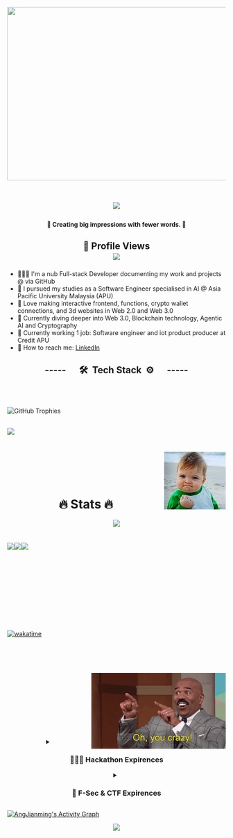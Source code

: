 <img align="center" src="https://cdna.artstation.com/p/assets/images/images/021/720/920/original/pixel-jeff-mario.gif" width="2500" height="400"></img>

<h1 align="center">
    <img src="https://readme-typing-svg.herokuapp.com/?font=Righteous&size=35&center=true&Center=true&width=500&height=70&duration=4000&lines=Yo+wussup+🤙;I'm+Ang+Jianming+(+＾◡＾)っ;I'm+a+Developer+🧑🏻‍💻;I'm+a+Software+Engineer+👷🏻‍♂️;I'm+a+Lifelong+Learner+🤓;"/>
<!--     <b>Yo, I'm Ang Jianming 🤙</b> -->
</h1>

<h4 align="center">
    <b>💪 Creating big impressions with fewer words. 💪</b>
</h4>

<!--
**AngJianming/AngJianming** is a ✨ _special_ ✨ repository because its `README.md` (this file) appears on your GitHub profile.

Here are some ideas to get you started:
-->

<h2 align="center">
    <b>👀 Profile Views</b><br/>
    <img src="https://profile-counter.glitch.me/AngJianming/count.svg"/>
</h2>

- 🧑🏻‍💻 I'm a nub Full-stack Developer documenting my work and projects @ via GitHub
- 🎒 I pursued my studies as a Software Engineer specialised in AI @ Asia Pacific University Malaysia (APU)
- 🌟 Love making interactive frontend, functions, crypto wallet connections, and 3d websites in Web 2.0 and Web 3.0
- 🤔 Currently diving deeper into Web 3.0, Blockchain technology, Agentic AI and Cryptography
- 💼 Currently working 1 job: Software engineer and iot product producer at Credit APU
- 💬 How to reach me: [LinkedIn](https://www.linkedin.com/in/angjianming)
<!-- 🕵️‍♂️ Always looking for remote part-time with KPI or freelancing job opportunities -->

<details>
<summary align="center" style="list-style: none; cursor: pointer;"><h2>-----      🛠️  Tech Stack  ⚙️      -----</h2></summary>

### Languages
`English` | `Chinese` | `Cantonese` | `Malay`<br>

![HTML5](https://img.shields.io/badge/html5-%23E34F26.svg?style=for-the-badge&logo=html5&logoColor=white) ![CSS3](https://img.shields.io/badge/css3-%231572B6.svg?style=for-the-badge&logo=css3&logoColor=white) ![Python](https://img.shields.io/badge/python-3670A0?style=for-the-badge&logo=python&logoColor=ffdd54) ![JavaScript](https://img.shields.io/badge/javascript-%23323330.svg?style=for-the-badge&logo=javascript&logoColor=%23F7DF1E) ![TypeScript](https://img.shields.io/badge/typescript-%23007ACC.svg?style=for-the-badge&logo=typescript&logoColor=white) ![PHP](https://img.shields.io/badge/PHP-777BB4?style=for-the-badge&logo=php&logoColor=white) ![MySQL](https://img.shields.io/badge/mysql-4479A1.svg?style=for-the-badge&logo=mysql&logoColor=white) ![Java](https://img.shields.io/badge/java-%23ED8B00.svg?style=for-the-badge&logo=openjdk&logoColor=white) ![Solidity](https://img.shields.io/badge/Solidity-e6e6e6?style=for-the-badge&logo=solidity&logoColor=black) ![Shell Script](https://img.shields.io/badge/shell_script-%23121011.svg?style=for-the-badge&logo=gnu-bash&logoColor=white) ![C Programming](https://img.shields.io/badge/C-00599C?style=for-the-badge&logo=c&logoColor=white) ![C++](https://img.shields.io/badge/c++-%2300599C.svg?style=for-the-badge&logo=c%2B%2B&logoColor=white) ![Cmake](https://img.shields.io/badge/CMake-064F8C?style=for-the-badge&logo=cmake&logoColor=white) ![Rust](https://img.shields.io/badge/Rust-000000?style=for-the-badge&logo=rust&logoColor=white) ![Haskell](	https://img.shields.io/badge/Haskell-5D4F85?style=for-the-badge&logo=haskell&logoColor=white) ![Kotlin](https://img.shields.io/badge/Kotlin-B125EA?style=for-the-badge&logo=kotlin&logoColor=white) ![](https://img.shields.io/badge/Dart-white?style=for-the-badge&logo=dart&logoColor=blue) ![Go](https://img.shields.io/badge/Go-00ADD8?style=for-the-badge&logo=go&logoColor=white)

---
### Frameworks & Libraries
![Node JS](https://img.shields.io/badge/Node%20js-339933?style=for-the-badge&logo=nodedotjs&logoColor=white) ![npm](https://img.shields.io/badge/npm-CB3837?style=for-the-badge&logo=npm&logoColor=white) ![Angular](https://img.shields.io/badge/angular-%23DD0031.svg?style=for-the-badge&logo=angular&logoColor=white) ![Bootstrap](https://img.shields.io/badge/Bootstrap-563D7C?style=for-the-badge&logo=bootstrap&logoColor=white) ![Spring](https://img.shields.io/badge/spring-%236DB33F.svg?style=for-the-badge&logo=spring&logoColor=white) ![Apache](https://img.shields.io/badge/Apache-D22128?style=for-the-badge&logo=Apache&logoColor=white) ![Chart JS](https://img.shields.io/badge/Chart%20js-FF6384?style=for-the-badge&logo=chartdotjs&logoColor=white) ![Express JS](https://img.shields.io/badge/Express%20js-000000?style=for-the-badge&logo=express&logoColor=white) ![Flask](https://img.shields.io/badge/Flask-000000?style=for-the-badge&logo=flask&logoColor=white) ![Laravel](https://img.shields.io/badge/Laravel-FF2D20?style=for-the-badge&logo=laravel&logoColor=white) ![Markdown](https://img.shields.io/badge/Markdown-000000?style=for-the-badge&logo=markdown&logoColor=white) ![React JS](https://img.shields.io/badge/React-20232A?style=for-the-badge&logo=react&logoColor=61DAFB) ![Nest JS](https://img.shields.io/badge/nestjs-E0234E?style=for-the-badge&logo=nestjs&logoColor=white) ![Next JS](https://img.shields.io/badge/next%20js-000000?style=for-the-badge&logo=nextdotjs&logoColor=white) ![Three JS](https://img.shields.io/badge/ThreeJs-black?style=for-the-badge&logo=three.js&logoColor=white) ![JSON](https://img.shields.io/badge/json-5E5C5C?style=for-the-badge&logo=json&logoColor=Orange) ![Hibernate](https://img.shields.io/badge/Hibernate-59666C?style=for-the-badge&logo=Hibernate&logoColor=white) ![Django](https://img.shields.io/badge/django-%23092E20.svg?style=for-the-badge&logo=django&logoColor=white) ![Apache Ant](https://img.shields.io/badge/Apache%20Ant-A81C7D?style=for-the-badge&logo=Apache%20Ant&logoColor=white) ![Numpy](https://img.shields.io/badge/Numpy-777BB4?style=for-the-badge&logo=numpy&logoColor=white) ![Pandas](https://img.shields.io/badge/Pandas-2C2D72?style=for-the-badge&logo=pandas&logoColor=white) <img src="hardhat.png" width="95px" alt="Hardhat"> <img src="foundry.png" width="95px" alt="Foundry"> <img src="anchorframework.png" width="80px" alt="Anchor">

---
### IDE, Cyber, & Productivity tools 
![Visual Studio Code](https://img.shields.io/badge/Visual%20Studio%20Code-0078d7.svg?style=for-the-badge&logo=visual-studio-code&logoColor=white) ![NetBeans](https://img.shields.io/badge/apache%20netbeans-1B6AC6?style=for-the-badge&logo=apache%20netbeans%20IDE&logoColor=white) ![Notion](https://img.shields.io/badge/Notion-%23000000.svg?style=for-the-badge&logo=notion&logoColor=white) ![Miro](https://img.shields.io/badge/Miro-F7C922?style=for-the-badge&logo=Miro&logoColor=050036) ![Figma](https://img.shields.io/badge/Figma-a158fe?style=for-the-badge&logo=figma&logoColor=white) ![Canva](https://img.shields.io/badge/Canva-%2300C4CC.svg?&style=for-the-badge&logo=Canva&logoColor=white) <img src="squarespace.png" width="100px"> ![Jira](https://img.shields.io/badge/jira-%230A0FFF.svg?style=for-the-badge&logo=jira&logoColor=white) ![Sublime Text](https://img.shields.io/badge/sublime_text-%23575757.svg?&style=for-the-badge&logo=sublime-text&logoColor=important) ![PyCharm](https://img.shields.io/badge/PyCharm-c6fb2a.svg?&style=for-the-badge&logo=PyCharm&logoColor=black) ![IntelliJ IDEA](https://img.shields.io/badge/IntelliJ_IDEA-4a43d2.svg?style=for-the-badge&logo=intellij-idea&logoColor=white) ![Eclipse](https://img.shields.io/badge/Eclipse-2C2255?style=for-the-badge&logo=eclipse&logoColor=white) ![Google Colab](https://img.shields.io/badge/Colab-F9AB00?style=for-the-badge&logo=googlecolab&color=525252) <img src="https://encrypted-tbn0.gstatic.com/images?q=tbn:ANd9GcQB4xo0OTZeOSJ81zD3Rlq9DF4T39n6AZs6OQGYjedLUgFw857pGhIciz4_DRop9p17zrk&usqp=CAU" width="30px"> ![GitHub Copilot](https://img.shields.io/badge/github%20copilot-000000?style=for-the-badge&logo=githubcopilot&logoColor=white) <img src="cursor.png" width="100px"> ![Wireshark](https://img.shields.io/badge/Wireshark-1679A7?style=for-the-badge&logo=Wireshark&logoColor=white) <img src="https://repository-images.githubusercontent.com/74962515/137c6d1b-4aac-4408-a361-c2a27f125b04" width="60px"> ![Jupyter Notebook](https://img.shields.io/badge/Jupyter-F37626.svg?&style=for-the-badge&logo=Jupyter&logoColor=white) ![Android Studio](https://img.shields.io/badge/Android_Studio-white?style=for-the-badge&logo=android-studio&logoColor=blue) <img src="flutterflow.png" width="114px">

---
### Databases
![MicrosoftSQLServer](https://img.shields.io/badge/Microsoft%20SQL%20Server-CC2927?style=for-the-badge&logo=microsoft%20sql%20server&logoColor=white) ![MariaDB](https://img.shields.io/badge/MariaDB-003545?style=for-the-badge&logo=mariadb&logoColor=white) ![Supabase](https://img.shields.io/badge/Supabase-3ECF8E?style=for-the-badge&logo=supabase&logoColor=white) ![PostgresSQL](https://img.shields.io/badge/PostgreSQL-316192?style=for-the-badge&logo=postgresql&logoColor=white) ![PHPMyAdmin](https://img.shields.io/badge/phpmyadmin-6C78AF?style=for-the-badge&logo=phpmyadmin&logoColor=white) ![MongoDB](https://img.shields.io/badge/MongoDB-4EA94B?style=for-the-badge&logo=mongodb&logoColor=white) ![Firebase](https://img.shields.io/badge/firebase-ffca28?style=for-the-badge&logo=firebase&logoColor=black)

---
### DevOps, DevSecOps, Cloud & Server hosting
![Kubernetes](https://img.shields.io/badge/Kubernetes-3069DE?style=for-the-badge&logo=kubernetes&logoColor=white) <img src="https://encrypted-tbn0.gstatic.com/images?q=tbn:ANd9GcQexVbq-AWCzbpTYWjtmgB5rl2XOrKp2MXRAA&s" width="75px"> ![Amazon AWS](https://img.shields.io/badge/Amazon_AWS-FF9900?style=for-the-badge&logo=amazonaws&logoColor=white) ![Azure DevOps](https://img.shields.io/badge/Azure_DevOps-0078D7?style=for-the-badge&logo=azure-devops&logoColor=white) ![Google Cloud](https://img.shields.io/badge/GoogleCloud-%234285F4.svg?style=for-the-badge&logo=google-cloud&logoColor=white) ![Netlify](https://img.shields.io/badge/Netlify-00C7B7?style=for-the-badge&logo=netlify&logoColor=white) ![Vercel](https://img.shields.io/badge/Vercel-000000?style=for-the-badge&logo=vercel&logoColor=white) <img src="thirdweb.png" width="100px"> ![Docker](https://img.shields.io/badge/Docker-2CA5E0?style=for-the-badge&logo=docker&logoColor=white) ![GitHub Pages](https://img.shields.io/badge/GitHub%20Pages-222222?style=for-the-badge&logo=github%20Pages&logoColor=white)

---
### AI Engineering & Automation tools
![Hugging Face](https://img.shields.io/badge/-HuggingFace-FDEE21?style=for-the-badge&logo=HuggingFace&logoColor=black) ![LangChain](https://img.shields.io/badge/langchain-1C3C3C?style=for-the-badge&logo=langchain&logoColor=white) ![PyTorch](https://img.shields.io/badge/PyTorch-EE4C2C?style=for-the-badge&logo=pytorch&logoColor=white) ![TensorFlow](https://img.shields.io/badge/TensorFlow-FF6F00?style=for-the-badge&logo=tensorflow&logoColor=white) ![Calendly](https://img.shields.io/badge/Calendly-006BFF?style=for-the-badge&logo=calendly&logoColor=white) <img src="joget.png" width="90px">

---
### Operating Systems (OS)
![Windows](https://img.shields.io/badge/Windows-0078D6?style=for-the-badge&logo=windows&logoColor=white) ![Kali Linux](https://img.shields.io/badge/Kali_Linux-557C94?style=for-the-badge&logo=kali-linux&logoColor=white) ![Ubuntu](https://img.shields.io/badge/Ubuntu-E95420?style=for-the-badge&logo=ubuntu&logoColor=white)
</details>

<!-- Github Achievements --> 
<br><br>
![GitHub Trophies](https://github-profile-trophy.vercel.app/?username=AngJianming&theme=juicyfresh&no-frame=true&no-bg=true&margin-w=-13&row1)
<br><br>

<!-- Quotes -->
<a href="https://github.com/piyushsuthar/github-readme-quotes">
  <img align=left src="https://quotes-github-readme.vercel.app/api?theme=algolia&type=horizontal&quote=My%20brain%20🧠💤%20tells%20me%20that%20I'm%20tired,%20but%20my%20heart%20❤️‍🩹%20tells%20me%20to%20keep%20going."/>
</a>

<img src="Success Kid.jpeg" align="right" height="133px" style="padding-top: 55px"/>
<br><br><br><br><br><br><br>

<h1 align="center">🔥 Stats 🔥</h1>
<!-- Github Streaks -->
<p align="center">
    <a href="https://git.io/streak-stats">
      <img align="centre" src="https://streak-stats.demolab.com/?user=AngJianming&theme=transparent&hide_border=true&border_radius=10" style="padding-bottom: 20px;"/>
    </a>
</p>
<!--<img src="/assets/running.webp" align="right" height="204px"/>-->

<!-- Github Stats -->
<a href="https://github.com/anuraghazra/github-readme-stats">
  <img align=left src="https://github-readme-stats.vercel.app/api?username=AngJianming&theme=transparent&show_icons=true&hide_border=true&border_radius=10"/>
</a>

<!-- Most Used Languages -->
<a href="https://github.com/anuraghazra/github-readme-stats">
  <img align=left src="https://github-readme-stats.vercel.app/api/top-langs/?username=AngJianming&theme=transparent&layout=compact&hide_border=true&border_radius=7.5"/>
</a>

<!-- Waka Time Stats -->
<td colspan="0" align="left">
  <img align=left src="https://github-readme-stats.vercel.app/api/wakatime?username=AngJianming&layout=compact&theme=transparent&show_icons=true&hide_border=true&border_radius=0"/>
</td>

<br><br><br><br><br><br><br><br><br><br><br>

[![wakatime](https://wakatime.com/badge/user/7c0886d2-3689-4508-8f39-73a4fafd2e3e.svg)](https://wakatime.com/@7c0886d2-3689-4508-8f39-73a4fafd2e3e)

<br><br><br><br>
<img src="Steve Harvey.gif" alt="Wow Man" align=right style="width:310px;height:300;">
<br><br><br><br><br><br><br><br>

<details align="center">
  <summary> 
    <h3>👨🏻‍💻 Hackathon Expirences</h3>
  </summary>
<br>

| Position | Hackathon | Duration | Description | Link |
|----------|-----------|----------|-------------|------|
| Participant | Google Kitahack 2025 | 9th Apr 2025 | DigiWastes ~ An app for e-recycling vending machine locator & AI electronics value detector | [KitaHack-2025-GDG](https://github.com/AngJianming/KitaHack-2025-GDG) |
| Participant | Varsity Hackathon 2025 | 17th Mar 2025 | Pydantic Intraday Scalping and Algorithmic Trading AI (PISATA) ~ Varsity Hackathon 2025 | [PISATA](https://github.com/AngJianming/PISATA) |
| Participant | GodamLah Hackathon 2024 | 16th Nov 2024 | AI eKYC veriswift project | [GODAMLah-Hackathon](https://github.com/AngJianming/GODAMLah-Hackathon) |
| Participant | UMPSA x Huawei AppGalery Hackathon 2024 | 4th Nov 2024 | A Galery App that helps users do a good Habit quest | [UMPSA-x-Huawei-AppGalery-Hackathon-2024](https://github.com/AngJianming/UMPSA-x-Huawei-AppGalery-Hackathon-2024) |
| Participant | Solana Radar Global Hackathon | 8th Oct 2024 | A Decentralised News platform with anonymous voting system coded | [Radar-Hackathon-OnlyNews](https://github.com/AngJianming/Radar-Hackathon-OnlyNews) |
| Participant | Solana Radar Global Ideathon | 30th Aug 2024 | A Decentralised News platform with anonymous voting system figma design | [Radar-Hackathon-OnlyNews](https://github.com/AngJianming/Radar-Hackathon-OnlyNews) |
| Participant | APUBCC DevMatch Hackathon 2024 | 24th Aug 2024 | Share Estate a Decentralised Property platform | [APUBCC-DevMatch-Hackathon-2024-ShareEstate](https://github.com/AngJianming/APUBCC-DevMatch-Hackathon-2024-ShareEstate) |
| 3rd Place | Web 3 Entrepreneurship 101 Bootcamp Mini Hack DeFi Track | 17th Aug 2024 | Created a Sabar & Sarawak carbon credits donation platform | [LinkedIn Honors & awards](https://www.linkedin.com/in/ang-jianming-3a2a3a319/) |
| Participant | APUGDSC Google Workspace Hackathon | 15th July 2024 | Streamline for Better Evaluation of Sales and Service Communication | [APUGDSC-Google-Workspace-Hackathon](https://github.com/AngJianming/APU-GDSC-Google-Workspace-Hackathon-2024) |

</details>

<details align="center">
  <summary> 
    <h3>👾 F-Sec & CTF Expirences</h3>
  </summary>
<br>

<div align="center">
    
| Position | F-Sec & CTF | Duration | Link |
|----------|-------------|----------|------|
| Participant | SherpaCTF 2024 Jeopardy-style Capture The Flag (CTF) | 23rd Nov 2024 | [LinkedIn](https://www.linkedin.com/in/ang-jianming-3a2a3a319/) |
| Top 6 | Battle Of The Hackers - Forensic Game 2024 | 28th Sep 2024 | [LinkedIn](https://www.linkedin.com/in/ang-jianming-3a2a3a319/) |
| Participant | FSIIEC Jeopardy-style Capture The Flag (CTF) | 31st Aug 2024 | [LinkedIn](https://www.linkedin.com/in/ang-jianming-3a2a3a319/) |

</div>

</details>

<a href="https://github.com/AngJianming/github-readme-activity-graph"><img alt="AngJianming's Activity Graph" src="https://github-readme-activity-graph.vercel.app/graph/?username=AngJianming&bg_color=1F222E&color=4da6ff&line=02cf35&point=FFFFFF&hide_border=true" /></a>

<!-- ashutosh00710 -->
<!--bg_color=1F222E&color=F8D866&line=F85D7F&point=FFFFFF -->

<!-- Footer -->
<p align="center">
  <img src="https://capsule-render.vercel.app/api?type=waving&color=gradient&height=60&width=330&section=footer"/>
</p> 


